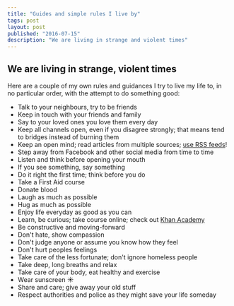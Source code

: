 ```yaml
---
title: "Guides and simple rules I live by"
tags: post
layout: post
published: "2016-07-15"
description: "We are living in strange and violent times"
---
```


## We are living in strange, violent times

Here are a couple of my own rules and guidances I try to live my life to, in no particular order, with the attempt to do something good:

- Talk to your neighbours, try to be friends
- Keep in touch with your friends and family
- Say to your loved ones you love them every day
- Keep all channels open, even if you disagree strongly; that means tend to bridges instead of burning them
- Keep an open mind; read articles from multiple sources; [use RSS feeds](2016-06-16-sharing-my-feeds)!
- Step away from Facebook and other social media from time to time
- Listen and think before opening your mouth
- If you see something, say something
- Do it right the first time; think before you do
- Take a First Aid course
- Donate blood
- Laugh as much as possible
- Hug as much as possible
- Enjoy life everyday as good as you can
- Learn, be curious; take course online; check out [Khan Academy](https://www.khanacademy.org/)
- Be constructive and moving-forward
- Don't hate, show compassion
- Don't judge anyone or assume you know how they feel
- Don't hurt peoples feelings
- Take care of the less fortunate; don't ignore homeless people
- Take deep, long breaths and relax
- Take care of your body, eat healthy and exercise
- Wear sunscreen :sunny:
- Share and care; give away your old stuff
- Respect authorities and police as they might save your life someday
